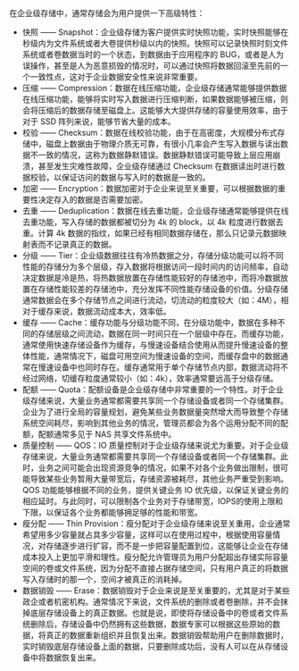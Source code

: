 在企业级存储中，通常存储会为用户提供一下高级特性：

* 快照 —— Snapshot：企业级存储为客户提供实时快照功能，实时快照能够在秒级内为文件系统或者大卷提供秒级以内的快照。快照可以记录快照时刻文件系统或者卷数据当时的一个状态，到数据由于应用程序的 BUG，或者是人为误操作，甚至是人为恶意损毁的情况时，可以通过快照将数据回滚至先前的一个一致性点，这对于企业数据安全性来说非常重要。
* 压缩 —— Compression：数据在线压缩功能，企业级存储通常能够提供数据在线压缩功能，能够将实时写入数据进行压缩判断，如果数据能够被压缩，则会将压缩后的数据存储至磁盘上。这能够大大提供存储的容量使用效率，由于对于 SSD 阵列来说，能够节省大量的成本。
* 校验 —— Checksum：数据在线校验功能，由于在高密度，大规模分布式存储中，磁盘上数据由于物理介质无可靠，有很小几率会产生写入数据与读出数据不一致的情况，这称为数据静默错误。数据静默错误可能导致上层应用崩溃，甚至发生灾难性故障，企业级存储通过 Checksum 在数据读出时进行数据校验，以保证访问的数据与写入时的数据是一致的。
* 加密 —— Encryption：数据加密对于企业来说至关重要，可以根据数据的重要性决定存入的数据是否需要加密。
* 去重 —— Deduplication：数据在线去重功能，企业级存储通常能够提供在线去重功能，写入存储的数据都被切分为 4k 的 block，以 4k 粒度进行数据去重。计算 4k 数据的指纹，如果已经有相同数据存储在，那么只记录元数据映射表而不记录真正的数据。
* 分级 —— Tier：企业级数据往往有冷热数据之分，存储分级功能可以将不同性能的存储分为多个层级，存入数据将根据访问一段时间内的访问频率，自动决定数据是冷是热，将热数据放置在存储性能较好的存储池中，而将冷数据放置在存储性能较差的存储池中，充分发挥不同性能存储设备的价值。分级存储通常数据会在多个存储节点之间进行流动，切流动的粒度较大（如：4M），相对于缓存来说，数据流动成本大，效率低。
* 缓存 —— Cache：缓存功能与分级功能不同，在分级功能中，数据在多种不同的存储层级之间流动，数据在同一时间只在一个层级中存在。而缓存功能，通常使用快速存储设备作为缓存，与慢速设备结合使用从而提升慢速设备的整体性能，通常情况下，磁盘可用空间为慢速设备的空间，而缓存盘中的数据通常在慢速设备中也同时存在。缓存通常用于单个存储节点内部，数据流动将不经过网络，切缓存粒度通常较小（如：4k），效率通常要远高于分级存储。
* 配额 —— Quota：配额设备是企业级存储中非常重要的一个特性。对于企业级存储来说，大量业务通常都需要共享同一个存储设备或者同一个存储集群。企业为了进行全局的容量规划，避免某些业务数据量突然增大而导致整个存储系统空间耗尽，影响到其他业务的情况，管理员都会为各个运用分配不同的配额，配额通常多见于 NAS 共享文件系统中。
* 质量控制 —— QOS：IO 质量控制对于企业级存储来说尤为重要。对于企业级存储来说，大量业务通常都需要共享同一个存储设备或者同一个存储集群。此时，业务之间可能会出现资源竞争的情况，如果不对各个业务做出限制，很可能导致某些业务暂用大量带宽后，存储资源被耗尽，其他业务严重受到影响。QOS 功能能够根据不同的业务，提供关键业务 IO 优先级，以保证关键业务的相应延时。与此同时，可以限制各个业务对于存储带宽，IOPS的使用上限和下限，以保证各个业务都能够拥足够的性能和带宽。
* 瘦分配 —— Thin Provision：瘦分配对于企业级存储来说至关重用，企业通常希望用多少容量就占具多少容量，这样可以在使用过程中，根据使用容量情况，对存储逐步进行扩容，而不是一步把容量配置到位，这能够让企业在存储成本投入上更加平滑和理性。瘦分配允许管理员为用户分配超出存储实际容量空间的卷或文件系统，因为分配不直接占据存储空间，只有用户真正的将数据写入存储时的那一个，空间才被真正的消耗掉。
* 数据销毁 —— Erase：数据销毁对于企业来说是至关重要的，尤其是对于某些政企或者机密机构。通常情况下来说，文件系统的删除或者卷删除，并不会抹掉底层存储设备上的真正数据。也就是说，即使将存储设备中的卷或者文件系统删除后，存储设备中仍然拥有这些数据，数据专家可以根据这些原始的数据，将真正的数据重新组织并且恢复出来。数据销毁帮助用户在删除数据时，实时销毁底层存储设备上面的数据，只要删除成功后，没有人可以在从存储设备中将数据恢复出来。



